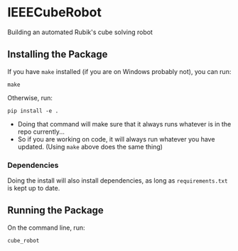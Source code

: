 # IEEECubeRobot
Building an automated Rubik's cube solving robot

## Installing the Package
If you have `make` installed (if you are on Windows probably not), you can run:
```
make
```

Otherwise, run:
```
pip install -e .
```
- Doing that command will make sure that it always runs whatever is in the repo currently...
- So if you are working on code, it will always run whatever you have updated. (Using `make` above does the same thing)

### Dependencies
Doing the install will also install dependencies, as long as `requirements.txt` is kept up to date.

## Running the Package
On the command line, run:
```
cube_robot
```
